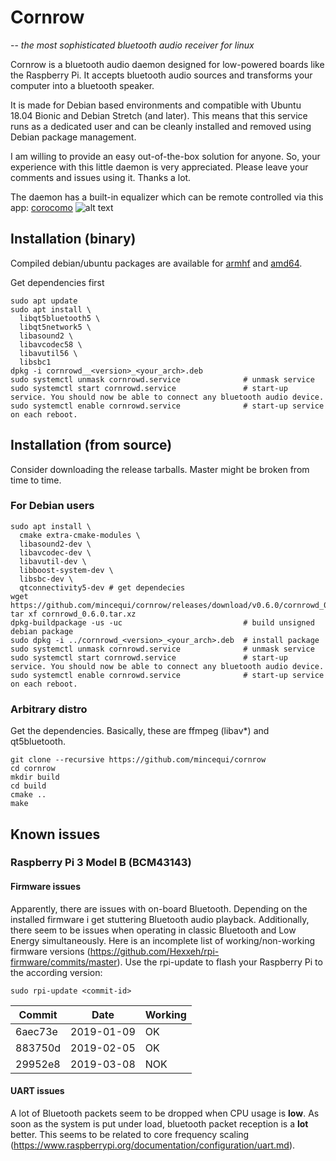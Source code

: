 # Cornrow
-- *the most sophisticated bluetooth audio receiver for linux*

Cornrow is a bluetooth audio daemon designed for low-powered boards like the Raspberry Pi. It accepts bluetooth audio sources and transforms your computer into a bluetooth speaker.

It is made for Debian based environments and compatible with Ubuntu 18.04 Bionic and Debian Stretch (and later). This means that this service runs as a dedicated user and can be cleanly installed and removed using Debian package management.

I am willing to provide an easy out-of-the-box solution for anyone. So, your experience with this little daemon is very appreciated. Please leave your comments and issues using it. Thanks a lot.

The daemon has a built-in equalizer which can be remote controlled via this app:
[corocomo](https://play.google.com/store/apps/details?id=org.cornrow.corocomo)
![alt text](https://github.com/mincequi/cornrow/blob/master/data/screenshot_1.png)

## Installation (binary)
Compiled debian/ubuntu packages are available for [armhf](https://github.com/mincequi/cornrow/releases/download/v0.6.0/cornrowd_0.6.0_armhf.deb) and [amd64](https://github.com/mincequi/cornrow/releases/download/v0.6.0/cornrowd_0.6.0_amd64.deb).

Get dependencies first
```
sudo apt update
sudo apt install \
  libqt5bluetooth5 \
  libqt5network5 \
  libasound2 \
  libavcodec58 \
  libavutil56 \
  libsbc1
dpkg -i cornrowd__<version>_<your_arch>.deb
sudo systemctl unmask cornrowd.service              # unmask service
sudo systemctl start cornrowd.service               # start-up service. You should now be able to connect any bluetooth audio device.
sudo systemctl enable cornrowd.service              # start-up service on each reboot.
```

## Installation (from source)
Consider downloading the release tarballs. Master might be broken from time to time.

### For Debian users
```
sudo apt install \
  cmake extra-cmake-modules \
  libasound2-dev \
  libavcodec-dev \
  libavutil-dev \
  libboost-system-dev \
  libsbc-dev \
  qtconnectivity5-dev # get dependecies
wget https://github.com/mincequi/cornrow/releases/download/v0.6.0/cornrowd_0.6.0.tar.xz
tar xf cornrowd_0.6.0.tar.xz
dpkg-buildpackage -us -uc                           # build unsigned debian package
sudo dpkg -i ../cornrowd_<version>_<your_arch>.deb  # install package
sudo systemctl unmask cornrowd.service              # unmask service
sudo systemctl start cornrowd.service               # start-up service. You should now be able to connect any bluetooth audio device.
sudo systemctl enable cornrowd.service              # start-up service on each reboot.
```

### Arbitrary distro
Get the dependencies. Basically, these are ffmpeg (libav*) and qt5bluetooth.
```
git clone --recursive https://github.com/mincequi/cornrow
cd cornrow
mkdir build
cd build
cmake ..
make
```

## Known issues
### Raspberry Pi 3 Model B (BCM43143)
#### Firmware issues
Apparently, there are issues with on-board Bluetooth. Depending on the installed firmware i get stuttering Bluetooth audio playback. Additionally, there seem to be issues when operating in classic Bluetooth and Low Energy simultaneously.
Here is an incomplete list of working/non-working firmware versions (https://github.com/Hexxeh/rpi-firmware/commits/master). Use the rpi-update to flash your Raspberry Pi to the according version:
```shell
sudo rpi-update <commit-id>
```
Commit | Date | Working
--- | --- | ---
6aec73e | 2019-01-09 | OK
883750d | 2019-02-05 | OK
29952e8 | 2019-03-08 | NOK

#### UART issues
A lot of Bluetooth packets seem to be dropped when CPU usage is **low**. As soon as the system is put under load, bluetooth packet reception is a **lot** better. This seems to be related to core frequency scaling (https://www.raspberrypi.org/documentation/configuration/uart.md).
